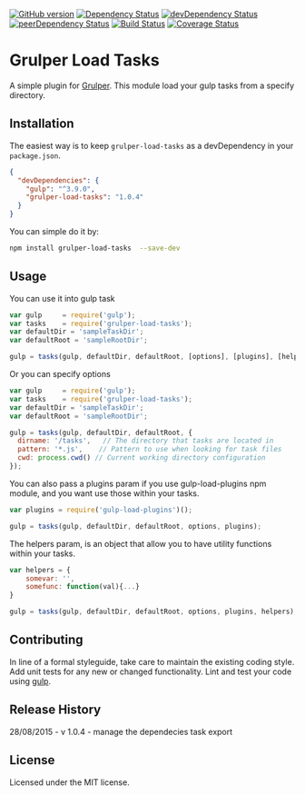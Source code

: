 [![GitHub version][grulper-fury-image]][grulper-fury-url]
[![Dependency Status][grulper-dependencies-image]][grulper-dependencies-url]
[![devDependency Status][grulper-devdependencies-image]][grulper-devdependencies-url]
[![peerDependency Status][grulper-peerdependencies-image]][grulper-peerdependencies-url]
[![Build Status][grulper-travis-image]][grulper-travis-url]
[![Coverage Status][grulper-coverage-image]][grulper-coverage-url]

# Grulper Load Tasks

A simple plugin for [Grulper](https://github.com/patiernom/Grulper). This module load your gulp tasks from a specify directory.

## Installation

The easiest way is to keep `grulper-load-tasks` as a devDependency in your `package.json`.
```json
{
  "devDependencies": {
    "gulp": "^3.9.0",
    "grulper-load-tasks": "1.0.4"
  }
}
```

You can simple do it by:
```bash
npm install grulper-load-tasks  --save-dev
```


## Usage
You can use it into gulp task 
```js
var gulp     = require('gulp');
var tasks    = require('grulper-load-tasks');
var defaultDir = 'sampleTaskDir';
var defaultRoot = 'sampleRootDir';

gulp = tasks(gulp, defaultDir, defaultRoot, [options], [plugins], [helpers]);
```

Or you can specify options
```js
var gulp     = require('gulp');
var tasks    = require('grulper-load-tasks');
var defaultDir = 'sampleTaskDir';
var defaultRoot = 'sampleRootDir';

gulp = tasks(gulp, defaultDir, defaultRoot, {
  dirname: '/tasks',   // The directory that tasks are located in
  pattern: '*.js',    // Pattern to use when looking for task files
  cwd: process.cwd() // Current working directory configuration
});
```

You can also pass a plugins param if you use gulp-load-plugins npm module, and you want use those within your tasks.
```js
var plugins = require('gulp-load-plugins')();

gulp = tasks(gulp, defaultDir, defaultRoot, options, plugins);
```

The helpers param, is an object that allow you to have utility functions within your tasks. 
```js
var helpers = {
    somevar: '',
    somefunc: function(val){...}
}

gulp = tasks(gulp, defaultDir, defaultRoot, options, plugins, helpers);
```


## Contributing

In line of a formal styleguide, take care to maintain the existing coding style. Add unit tests for any new or changed functionality. Lint and test your code using [gulp](http://gulpjs.com/).


## Release History

28/08/2015 - v 1.0.4 - manage the dependecies task export


## License

Licensed under the MIT license.


[grulper-fury-image]: https://badge.fury.io/gh/patiernom%2Fgrulper-load-tasks.svg
[grulper-fury-url]: http://badge.fury.io/gh/patiernom%2Fgrulper-load-tasks
[grulper-dependencies-image]: https://david-dm.org/patiernom/grulper-load-tasks.svg
[grulper-dependencies-url]: https://david-dm.org/patiernom/grulper-load-tasks
[grulper-devdependencies-image]: https://david-dm.org/patiernom/grulper-load-tasks/dev-status.svg
[grulper-devdependencies-url]: https://david-dm.org/patiernom/grulper-load-tasks#info=devDependencies
[grulper-peerdependencies-image]: https://david-dm.org/patiernom/grulper-load-tasks/peer-status.svg
[grulper-peerdependencies-url]: https://david-dm.org/patiernom/grulper-load-tasks#info=peerDependencies
[grulper-travis-image]: https://travis-ci.org/patiernom/grulper-load-tasks.svg?branch=master
[grulper-travis-url]: https://travis-ci.org/patiernom/grulper-load-tasks
[grulper-coverage-image]: https://coveralls.io/repos/patiernom/grulper-load-tasks/badge.svg?branch=master&service=github
[grulper-coverage-url]: https://coveralls.io/github/patiernom/grulper-load-tasks?branch=master
